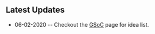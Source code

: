 ## Latest Updates

* 06-02-2020 -- Checkout the [GSoC](https://li8bot.github.io/monkai/#/home/gsoc2020) page for idea list.
